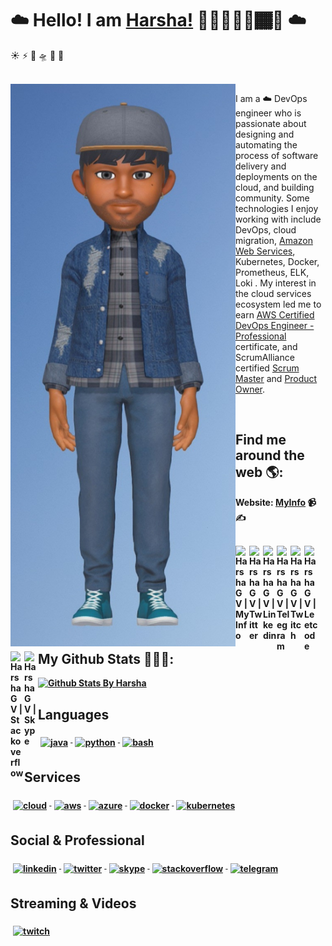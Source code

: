# ☁️ Hello! I am [Harsha!](https://harshagv.wixsite.com/myinfo) 👋🏾‍👨🏾‍💻🏾‍🌟 ☁️
☀
⚡
🌈
🛸
💬
🌟
<!--
**harshagv/harshagv** is a ✨ _special_ ✨ repository because its `README.md` (this file) appears on your GitHub profile.

Here are some ideas to get you started:

- 🔭 I’m currently working on ...
- 🌱 I’m currently learning ...
- 👯 I’m looking to collaborate on ...
- 🤔 I’m looking for help with ...
- 💬 Ask me about ...
- 📫 How to reach me: ...
- 😄 Pronouns: ...
- ⚡ Fun fact: ...
-->

<br />

<img align="right" src="https://github.com/harshagv/harshagv/blob/master/gvh.jpg" width="360" height="900" alt="banner that says Harsha - cloud devops engineer, alongside a cartoon illustration of Harsha" style="float:left;">   

<p align="left">I am a ☁️ DevOps engineer who is passionate about designing and automating the process of software delivery and deployments on the cloud, and building community. Some technologies I enjoy working with include DevOps, cloud migration, <a href="https://aws.amazon.com/">Amazon Web Services</a>, Kubernetes, Docker, Prometheus, ELK, Loki . My interest in the cloud services ecosystem led me to earn <a href="https://www.certmetrics.com/amazon/public/badge.aspx?i=5&t=c&d=2019-12-03&ci=AWS00661785">AWS Certified DevOps Engineer - Professional</a> certificate, and ScrumAlliance certified <a href="https://badgecert.com/bc/html/profile.jsp?k=fdoihhc">Scrum Master</a> and <a href="https://badgecert.com/bc/html/profile.jsp?k=xyhdzjz">Product Owner</a>.</p>

<br />


## Find me around the web 🌎:
<b>Website:<b> <a href="https://harshagv.wixsite.com/myinfo">MyInfo</a> 📹✍


<br/>
<a href="https://harshagv.wixsite.com/myinfo">
  <img align="left" alt="Harsha G V | MyInfo" width="22px" src="https://cdn.jsdelivr.net/npm/simple-icons@3.1.0/icons/wix.svg" />
</a>
<a href="https://twitter.com/harsha_gv">
  <img align="left" alt="Harsha G V | Twitter" width="22px" src="https://cdn.jsdelivr.net/npm/simple-icons@v3/icons/twitter.svg" />
</a>
<a href="https://www.linkedin.com/in/harshagv/">
  <img align="left" alt="Harsha G V | Linkedin" width="22px" src="https://cdn.jsdelivr.net/npm/simple-icons@v3/icons/linkedin.svg" />
</a>
<a href="https://t.me/harsha_gv">
  <img align="left" alt="Harsha G V | Telegram" width="22px" src="https://cdn.jsdelivr.net/npm/simple-icons@v3/icons/telegram.svg" />
</a>
<a href="https://www.twitch.tv/harshagv">
  <img align="left" alt="Harsha G V | Twitch" width="22px" src="https://cdn.jsdelivr.net/npm/simple-icons@3.1.0/icons/twitch.svg" />
</a>
<a href="https://leetcode.com/harsha_gv/">
  <img align="left" alt="Harsha G V | Leetcode" width="22px" src="https://cdn.jsdelivr.net/npm/simple-icons@v3/icons/leetcode.svg" />
</a>
<a href="https://stackoverflow.com/users/10053482/harsha-g-v">
  <img align="left" alt="Harsha G V | Stackoverflow" width="22px" src="https://cdn.jsdelivr.net/npm/simple-icons@3.1.0/icons/stackoverflow.svg" />
</a>
<a href="https://join.skype.com/invite/GIgzT5tdn8GY">
  <img align="left" alt="Harsha G V | Skype" width="22px" src="https://cdn.jsdelivr.net/npm/simple-icons@3.1.0/icons/skype.svg" />
</a>
<br />
<br />

## My Github Stats 👨🏾‍💻:


[![Github Stats By Harsha](https://github-readme-stats.vercel.app/api?username=harshagv&show_icons=true&line_height=50&hide=["stars","prs"])](https://github.com/anuraghazra/github-readme-stats)


## Languages 

<a href="#">
  <img src="https://github.com/MikeCodesDotNET/ColoredBadges/tree/master/svg/dev/languages/java.svg" alt="java" style="vertical-align:top; margin:6px 4px">
</a>  

<a href="#">
  <img src="https://github.com/MikeCodesDotNET/ColoredBadges/tree/master/svg/dev/languages/python.svg" alt="python" style="vertical-align:top; margin:6px 4px">
</a>  

<a href="#">
  <img src="https://github.com/MikeCodesDotNET/ColoredBadges/tree/master/svg/dev/tools/bash.svg" alt="bash" style="vertical-align:top; margin:6px 4px">
</a> 

## Services 

<a href="#">
  <img src="https://github.com/MikeCodesDotNET/ColoredBadges/tree/master/svg/dev/misc/cloud.svg" alt="cloud" style="vertical-align:top; margin:6px 4px">
</a>  


<a href="https://aws.amazon.com/">
  <img src="https://github.com/MikeCodesDotNET/ColoredBadges/tree/master/svg/dev/services/aws.svg" alt="aws" style="vertical-align:top; margin:6px 4px">
</a> 

<a href="https://azure.microsoft.com/en-us/">
  <img src="https://github.com/MikeCodesDotNET/ColoredBadges/tree/master/svg/dev/services/azure.svg" alt="azure" style="vertical-align:top; margin:6px 4px">
</a> 

<a href="https://www.docker.com/">
  <img src="https://github.com/MikeCodesDotNET/ColoredBadges/tree/master/svg/dev/services/dockerhub.svg" alt="docker" style="vertical-align:top; margin:6px 4px">
</a> 

<a href="https://kubernetes.io/">
  <img src="https://github.com/MikeCodesDotNET/ColoredBadges/tree/master/svg/dev/services/kubernetes.svg" alt="kubernetes" style="vertical-align:top; margin:6px 4px">
</a> 

## Social & Professional 

<a href="https://www.linkedin.com/in/harshagv/">
  <img src="https://github.com/MikeCodesDotNET/ColoredBadges/tree/master/svg/social/linkedin.svg" alt="linkedin" style="vertical-align:top; margin:6px 4px">
</a>  

<a href="https://twitter.com/harsha_gv">
  <img src="https://github.com/MikeCodesDotNET/ColoredBadges/tree/master/svg/social/twitter.svg" alt="twitter" style="vertical-align:top; margin:6px 4px">
</a>

<a href="https://join.skype.com/invite/GIgzT5tdn8GY">
  <img src="https://github.com/MikeCodesDotNET/ColoredBadges/tree/master/svg/social/skype.svg" alt="skype" style="vertical-align:top; margin:6px 4px">
</a> 

<a href="https://stackoverflow.com/users/10053482/harsha-g-v">
  <img src="https://github.com/MikeCodesDotNET/ColoredBadges/tree/master/svg/social/stackoverflow.svg" alt="stackoverflow" style="vertical-align:top; margin:6px 4px">
</a>   

<a href="https://t.me/harsha_gv">
  <img src="https://github.com/MikeCodesDotNET/ColoredBadges/tree/master/svg/social/telegram.svg" alt="telegram" style="vertical-align:top; margin:6px 4px">
</a>

## Streaming & Videos  


<a href="https://www.twitch.tv/harshagv">
  <img src="https://github.com/MikeCodesDotNET/ColoredBadges/tree/master/svg/streaming/twitch.svg" alt="twitch" style="vertical-align:top; margin:6px 4px">
</a>  
